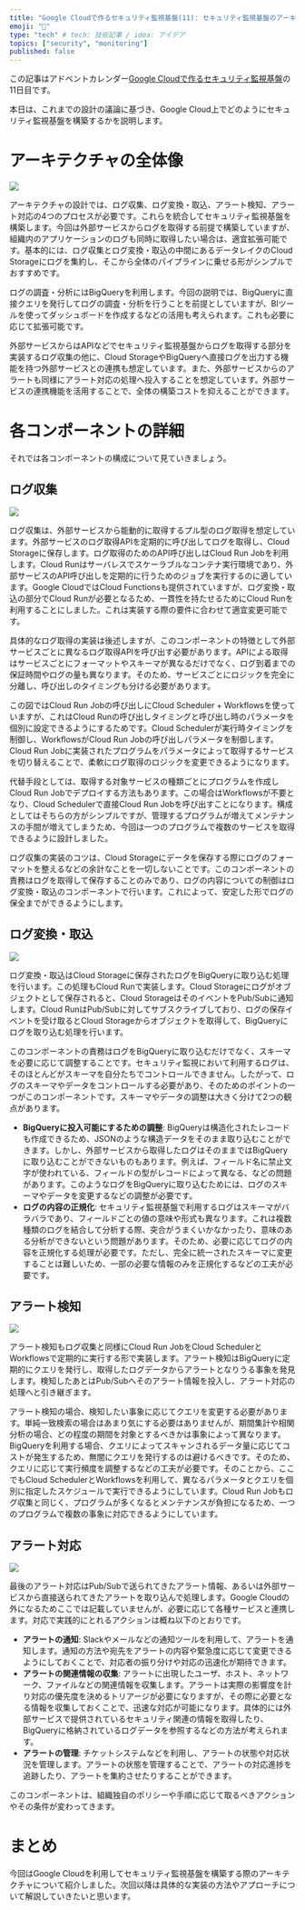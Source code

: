 ```yaml
---
title: "Google Cloudで作るセキュリティ監視基盤(11): セキュリティ監視基盤のアーキテクチャ（実装）"
emoji: "🔎"
type: "tech" # tech: 技術記事 / idea: アイデア
topics: ["security", "monitoring"]
published: false
---
```


この記事はアドベントカレンダー[Google Cloudで作るセキュリティ監視基盤](https://adventar.org/calendars/9986)の11日目です。

本日は、これまでの設計の議論に基づき、Google Cloud上でどのようにセキュリティ監視基盤を構築するかを説明します。

# アーキテクチャの全体像

![](https://storage.googleapis.com/zenn-user-upload/12485b0a5892-20241117.jpg)

アーキテクチャの設計では、ログ収集、ログ変換・取込、アラート検知、アラート対応の4つのプロセスが必要です。これらを統合してセキュリティ監視基盤を構築します。今回は外部サービスからログを取得する前提で構築していますが、組織内のアプリケーションのログも同時に取得したい場合は、適宜拡張可能です。基本的には、ログ収集とログ変換・取込の中間にあるデータレイクのCloud Storageにログを集約し、そこから全体のパイプラインに乗せる形がシンプルでおすすめです。

ログの調査・分析にはBigQueryを利用します。今回の説明では、BigQueryに直接クエリを発行してログの調査・分析を行うことを前提としていますが、BIツールを使ってダッシュボードを作成するなどの活用も考えられます。これも必要に応じて拡張可能です。

外部サービスからはAPIなどでセキュリティ監視基盤からログを取得する部分を実装するログ収集の他に、Cloud StorageやBigQueryへ直接ログを出力する機能を持つ外部サービスとの連携も想定しています。また、外部サービスからのアラートも同様にアラート対応の処理へ投入することを想定しています。外部サービスの連携機能を活用することで、全体の構築コストを抑えることができます。

# 各コンポーネントの詳細

それでは各コンポーネントの構成について見ていきましょう。

## ログ収集
![](https://storage.googleapis.com/zenn-user-upload/99f7f391abe6-20241117.jpeg)

ログ収集は、外部サービスから能動的に取得するプル型のログ取得を想定しています。外部サービスのログ取得APIを定期的に呼び出してログを取得し、Cloud Storageに保存します。ログ取得のためのAPI呼び出しはCloud Run Jobを利用します。Cloud Runはサーバレスでスケーラブルなコンテナ実行環境であり、外部サービスのAPI呼び出しを定期的に行うためのジョブを実行するのに適しています。Google CloudではCloud Functionsも提供されていますが、ログ変換・取込の部分でCloud Runが必要となるため、一貫性を持たせるためにCloud Runを利用することにしました。これは実装する際の要件に合わせて適宜変更可能です。

具体的なログ取得の実装は後述しますが、このコンポーネントの特徴として外部サービスごとに異なるログ取得APIを呼び出す必要があります。APIによる取得はサービスごとにフォーマットやスキーマが異なるだけでなく、ログ到着までの保証時間やログの量も異なります。そのため、サービスごとにロジックを完全に分離し、呼び出しのタイミングも分ける必要があります。

この図ではCloud Run Jobの呼び出しにCloud Scheduler + Workflowsを使っていますが、これはCloud Runの呼び出しタイミングと呼び出し時のパラメータを個別に設定できるようにするためです。Cloud Schedulerが実行時タイミングを制御し、WorkflowsがCloud Run Jobの呼び出しパラメータを制御します。Cloud Run Jobに実装されたプログラムをパラメータによって取得するサービスを切り替えることで、柔軟にログ取得のロジックを変更できるようになります。

代替手段としては、取得する対象サービスの種類ごとにプログラムを作成しCloud Run Jobでデプロイする方法もあります。この場合はWorkflowsが不要となり、Cloud Schedulerで直接Cloud Run Jobを呼び出すことになります。構成としてはそちらの方がシンプルですが、管理するプログラムが増えてメンテナンスの手間が増えてしまうため、今回は一つのプログラムで複数のサービスを取得できるように設計しました。

ログ収集の実装のコツは、Cloud Storageにデータを保存する際にログのフォーマットを整えるなどの余計なことを一切しないことです。このコンポーネントの責務はログを取得して保存することのみであり、ログの内容についての制御はログ変換・取込のコンポーネントで行います。これによって、安定した形でログの保全までができるようにします。

## ログ変換・取込

![](https://storage.googleapis.com/zenn-user-upload/e27a26d46ab2-20241117.png)

ログ変換・取込はCloud Storageに保存されたログをBigQueryに取り込む処理を行います。この処理もCloud Runで実装します。Cloud Storageにログがオブジェクトとして保存されると、Cloud StorageはそのイベントをPub/Subに通知します。Cloud RunはPub/Subに対してサブスクライブしており、ログの保存イベントを受け取るとCloud Storageからオブジェクトを取得して、BigQueryにログを取り込む処理を行います。

このコンポーネントの責務はログをBigQueryに取り込むだけでなく、スキーマを必要に応じて調整することです。セキュリティ監視において利用するログは、そのほとんどがスキーマを自分たちでコントロールできません。したがって、ログのスキーマやデータをコントロールする必要があり、そのためのポイントの一つがこのコンポーネントです。スキーマやデータの調整は大きく分けて2つの観点があります。

- **BigQueryに投入可能にするための調整**: BigQueryは構造化されたレコードも作成できるため、JSONのような構造データをそのまま取り込むことができます。しかし、外部サービスから取得したログはそのままではBigQueryに取り込むことができないものもあります。例えば、フィールド名に禁止文字が使われている、フィールドの型がレコードによって異なる、などの問題があります。このようなログをBigQueryに取り込むためには、ログのスキーマやデータを変更するなどの調整が必要です。
- **ログの内容の正規化**: セキュリティ監視基盤で利用するログはスキーマがバラバラであり、フィールドごとの値の意味や形式も異なります。これは複数種類のログを結合して分析する際、突合がうまくいかなかったり、意味のある分析ができないという問題があります。そのため、必要に応じてログの内容を正規化する処理が必要です。ただし、完全に統一されたスキーマに変更することは難しいため、一部の必要な情報のみを正規化するなどの工夫が必要です。

## アラート検知

![](https://storage.googleapis.com/zenn-user-upload/0eb296f57e7d-20241117.jpeg)

アラート検知もログ収集と同様にCloud Run JobをCloud SchedulerとWorkflowsで定期的に実行する形で実装します。アラート検知はBigQueryに定期的にクエリを発行し、取得したログデータからアラートとなりうる事象を発見します。検知したあとはPub/Subへそのアラート情報を投入し、アラート対応の処理へと引き継ぎます。

アラート検知の場合、検知したい事象に応じてクエリを変更する必要があります。単純一致検索の場合はあまり気にする必要はありませんが、期間集計や相関分析の場合、どの程度の期間を対象とするべきかは事象によって異なります。BigQueryを利用する場合、クエリによってスキャンされるデータ量に応じてコストが発生するため、無闇にクエリを発行するのは避けるべきです。そのため、クエリに応じて実行頻度を調整するなどの工夫が必要です。そのことから、ここでもCloud SchedulerとWorkflowsを利用して、異なるパラメータとクエリを個別に指定したスケジュールで実行できるようにしています。Cloud Run Jobもログ収集と同じく、プログラムが多くなるとメンテナンスが負担になるため、一つのプログラムで複数の事象に対応できるようにしています。

## アラート対応

![](https://storage.googleapis.com/zenn-user-upload/4fd2a13a9d3d-20241117.jpeg)

最後のアラート対応はPub/Subで送られてきたアラート情報、あるいは外部サービスから直接送られてきたアラートを取り込んで処理します。Google Cloudの外になるためここでは記載していませんが、必要に応じて各種サービスと連携します。対応で実践的にとれるアクションは概ね以下のとおりです。

- **アラートの通知**: Slackやメールなどの通知ツールを利用して、アラートを通知します。通知の方法や宛先をアラートの内容や緊急度に応じて変更できるようにしておくことで、対応者の振り分けや対応の迅速化が期待できます。
- **アラートの関連情報の収集**: アラートに出現したユーザ、ホスト、ネットワーク、ファイルなどの関連情報を収集します。アラートは実際の影響度を計り対応の優先度を決めるトリアージが必要になりますが、その際に必要となる情報を収集しておくことで、迅速な対応が可能になります。具体的には外部サービスで提供されているセキュリティ関連の情報を取得したり、BigQueryに格納されているログデータを参照するなどの方法が考えられます。
- **アラートの管理**: チケットシステムなどを利用し、アラートの状態や対応状況を管理します。アラートの状態を管理することで、アラートの対応進捗を追跡したり、アラートを集約させたりすることができます。

このコンポーネントは、組織独自のポリシーや手順に応じて取るべきアクションやその条件が変わってきます。

# まとめ

今回はGoogle Cloudを利用してセキュリティ監視基盤を構築する際のアーキテクチャについて紹介しました。次回以降は具体的な実装の方法やアプローチについて解説していきたいと思います。